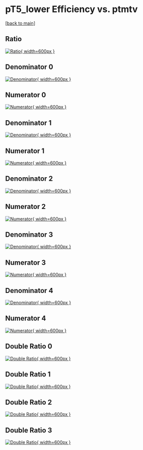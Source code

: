 # pT5_lower Efficiency vs. ptmtv

[[back to main](./)]



## Ratio

[![Ratio](../mtv/var/pT5_lower_loweta_211_0_eff_ptmtv.png){ width=600px }](../mtv/var/pT5_lower_loweta_211_0_eff_ptmtv.pdf)

## Denominator 0

[![Denominator](../mtv/den/pT5_lower_loweta_211_0_eff_ptmtv_den0.png){ width=600px }](../mtv/den/pT5_lower_loweta_211_0_eff_ptmtv_den0.pdf)

## Numerator 0

[![Numerator](../mtv/num/pT5_lower_loweta_211_0_eff_ptmtv_num0.png){ width=600px }](../mtv/num/pT5_lower_loweta_211_0_eff_ptmtv_num0.pdf)

## Denominator 1

[![Denominator](../mtv/den/pT5_lower_loweta_211_0_eff_ptmtv_den1.png){ width=600px }](../mtv/den/pT5_lower_loweta_211_0_eff_ptmtv_den1.pdf)

## Numerator 1

[![Numerator](../mtv/num/pT5_lower_loweta_211_0_eff_ptmtv_num1.png){ width=600px }](../mtv/num/pT5_lower_loweta_211_0_eff_ptmtv_num1.pdf)

## Denominator 2

[![Denominator](../mtv/den/pT5_lower_loweta_211_0_eff_ptmtv_den2.png){ width=600px }](../mtv/den/pT5_lower_loweta_211_0_eff_ptmtv_den2.pdf)

## Numerator 2

[![Numerator](../mtv/num/pT5_lower_loweta_211_0_eff_ptmtv_num2.png){ width=600px }](../mtv/num/pT5_lower_loweta_211_0_eff_ptmtv_num2.pdf)

## Denominator 3

[![Denominator](../mtv/den/pT5_lower_loweta_211_0_eff_ptmtv_den3.png){ width=600px }](../mtv/den/pT5_lower_loweta_211_0_eff_ptmtv_den3.pdf)

## Numerator 3

[![Numerator](../mtv/num/pT5_lower_loweta_211_0_eff_ptmtv_num3.png){ width=600px }](../mtv/num/pT5_lower_loweta_211_0_eff_ptmtv_num3.pdf)

## Denominator 4

[![Denominator](../mtv/den/pT5_lower_loweta_211_0_eff_ptmtv_den4.png){ width=600px }](../mtv/den/pT5_lower_loweta_211_0_eff_ptmtv_den4.pdf)

## Numerator 4

[![Numerator](../mtv/num/pT5_lower_loweta_211_0_eff_ptmtv_num4.png){ width=600px }](../mtv/num/pT5_lower_loweta_211_0_eff_ptmtv_num4.pdf)

## Double Ratio 0

[![Double Ratio](../mtv/ratio/pT5_lower_loweta_211_0_eff_ptmtv_ratio0.png){ width=600px }](../mtv/ratio/pT5_lower_loweta_211_0_eff_ptmtv_ratio0.pdf)

## Double Ratio 1

[![Double Ratio](../mtv/ratio/pT5_lower_loweta_211_0_eff_ptmtv_ratio1.png){ width=600px }](../mtv/ratio/pT5_lower_loweta_211_0_eff_ptmtv_ratio1.pdf)

## Double Ratio 2

[![Double Ratio](../mtv/ratio/pT5_lower_loweta_211_0_eff_ptmtv_ratio2.png){ width=600px }](../mtv/ratio/pT5_lower_loweta_211_0_eff_ptmtv_ratio2.pdf)

## Double Ratio 3

[![Double Ratio](../mtv/ratio/pT5_lower_loweta_211_0_eff_ptmtv_ratio3.png){ width=600px }](../mtv/ratio/pT5_lower_loweta_211_0_eff_ptmtv_ratio3.pdf)

